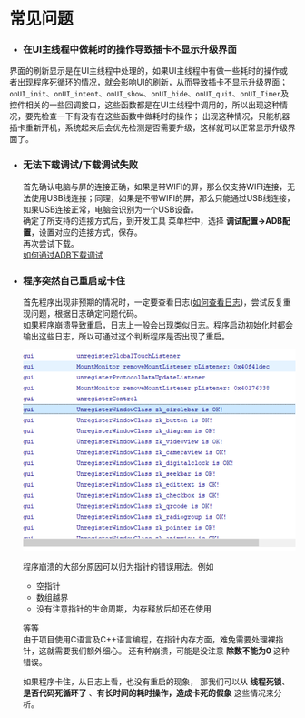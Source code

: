 
# 常见问题
* ### 在UI主线程中做耗时的操作导致插卡不显示升级界面
界面的刷新显示是在UI主线程中处理的，如果UI主线程中有做一些耗时的操作或者出现程序死循环的情况，就会影响UI的刷新，从而导致插卡不显示升级界面；
`onUI_init`、`onUI_intent`、`onUI_show`、`onUI_hide`、`onUI_quit`、`onUI_Timer`及控件相关的一些回调接口，这些函数都是在UI主线程中调用的，所以出现这种情况，要先检查一下有没有在这些函数中做耗时的操作；
出现这种情况，只能机器插卡重新开机，系统起来后会优先检测是否需要升级，这样就可以正常显示升级界面了。

* ### 无法下载调试/下载调试失败
  首先确认电脑与屏的连接正确，如果是带WIFI的屏，那么仅支持WIFI连接，无法使用USB线连接；同理，如果是不带WIFI的屏，那么只能通过USB线连接，如果USB连接正常，电脑会识别为一个USB设备。  
  确定了所支持的连接方式后，到开发工具 菜单栏中，选择  **调试配置->ADB配置**，设置对应的连接方式，保存。  
  再次尝试下载。   
  [如何通过ADB下载调试](adb_debug.md)
  

* ### 程序突然自己重启或卡住  
  首先程序出现非预期的情况时，一定要查看日志([如何查看日志](logcat.md))，尝试反复重现问题，根据日志确定问题代码。  
  如果程序崩溃导致重启，日志上一般会出现类似日志。程序启动初始化时都会输出这些日志，所以可通过这个判断程序是否出现了重启。 
  
  ![](assets/start_log.png)  
  
  程序崩溃的大部分原因可以归为指针的错误用法。例如  
  * 空指针 
  * 数组越界
  * 没有注意指针的生命周期，内存释放后却还在使用  
  
  等等  
  由于项目使用C语言及C++语言编程，在指针内存方面，难免需要处理裸指针，这就需要我们额外细心。
  还有种崩溃，可能是没注意 **除数不能为0** 这种错误。
  
  如果程序卡住，从日志上看，也没有重启的现象， 那我们可以从 **线程死锁**、**是否代码死循环了** 、**有长时间的耗时操作，造成卡死的假象** 这些情况来分析。
